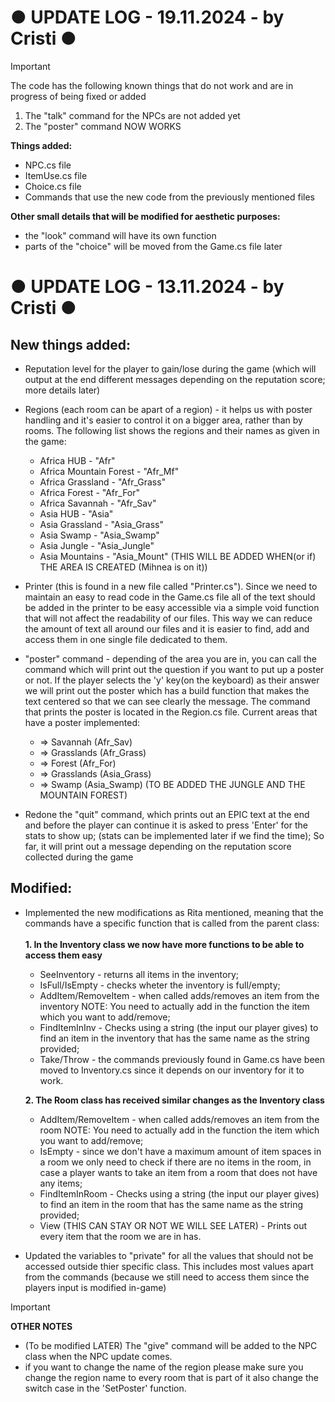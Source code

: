 ● UPDATE LOG - 19.11.2024 - by Cristi ● 
=
> [!IMPORTANT]
> The code has the following known things that do not work and are in progress of being fixed or added
> 1. The "talk" command for the NPCs are not added yet
> 2. The "poster" command NOW WORKS

**Things added:**
- NPC.cs file
- ItemUse.cs file
- Choice.cs file
- Commands that use the new code from the previously mentioned files

**Other small details that will be modified for aesthetic purposes:**
- the "look" command will have its own function
- parts of the "choice" will be moved from the Game.cs file later


● UPDATE LOG - 13.11.2024 - by Cristi ●
=
## New things added:
  * Reputation level for the player to gain/lose during the game (which will output at the end different messages depending on the reputation score; more details later)

  * Regions (each room can be apart of a region) - it helps us with poster handling and it's easier to control it on a bigger area, rather than by rooms.
  The following list shows the regions and their names as given in the game:
    * Africa HUB - "Afr"
    * Africa Mountain Forest - "Afr_Mf"
    * Africa Grassland - "Afr_Grass"
    * Africa Forest - "Afr_For"
    * Africa Savannah - "Afr_Sav"
    * Asia HUB - "Asia"
    * Asia Grassland - "Asia_Grass"
    * Asia Swamp - "Asia_Swamp"
    * Asia Jungle - "Asia_Jungle"
    * Asia Mountains - "Asia_Mount" (THIS WILL BE ADDED WHEN(or if) THE AREA IS CREATED (Mihnea is on it))

  * Printer (this is found in a new file called "Printer.cs"). 
  Since we need to maintain an easy to read code in the Game.cs file all of the text should be added in the printer to be easy accessible via a simple void function that will not affect the readability of our files. This way we can reduce the amount of text all around our files and it is easier to find, add and access them in one single file dedicated to them.

  * "poster" command - depending of the area you are in, you can call the command which will print out the question if you want to put up a poster or not. If the player selects the 'y' key(on the keyboard) as their answer we will print out the poster which has a build function that makes the text centered so that we can see clearly the message. The command that prints the poster is located in the Region.cs file.
  Current areas that have a poster implemented:
    * => Savannah (Afr_Sav)
    * => Grasslands (Afr_Grass)
    * => Forest (Afr_For)
    * => Grasslands (Asia_Grass)
    * => Swamp (Asia_Swamp)
  (TO BE ADDED THE JUNGLE AND THE MOUNTAIN FOREST)
  
  * Redone the "quit" command, which prints out an EPIC text at the end and before the player can continue it is asked to press 'Enter' for the stats to show up; (stats can be implemented later if we find the time); So far, it will print out a message depending on the reputation score collected during the game

## Modified:
  * Implemented the new modifications as Rita mentioned, meaning that the commands have a specific function that is called from the parent class:</br></br>
   **1. In the Inventory class we now have more functions to be able to access them easy**
      * SeeInventory - returns all items in the inventory; 
      * IsFull/IsEmpty - checks wheter the inventory is full/empty;
      * AddItem/RemoveItem - when called adds/removes an item from the inventory NOTE: You need to actually add in the function the item which you want to add/remove;
      * FindItemInInv - Checks using a string (the input our player gives) to find an item in the inventory that has the same name as the string provided;
      * Take/Throw - the commands previously found in Game.cs have been moved to Inventory.cs since it depends on our inventory for it to work.
      
    **2. The Room class has received similar changes as the Inventory class**
      * AddItem/RemoveItem - when called adds/removes an item from the room NOTE: You need to actually add in the function the item which you want to add/remove;
      * IsEmpty - since we don't have a maximum amount of item spaces in a room we only need to check if there are no items in the room, in case a player wants to take an item from a room that does not have any items;
      * FindItemInRoom - Checks using a string (the input our player gives) to find an item in the room that has the same name as the string provided;
      * View (THIS CAN STAY OR NOT WE WILL SEE LATER) - Prints out every item that the room we are in has.

  * Updated the variables to "private" for all the values that should not be accessed outside thier specific class. This includes most values apart from the commands (because we still need to access them since the players input is modified in-game)


> [!IMPORTANT]
> **OTHER NOTES**
>  * (To be modified LATER) The "give" command will be added to the NPC class when the NPC update comes.
>  *  if you want to change the name of the region please make sure you change the region name to every room that is part of it also change the switch case in the 'SetPoster' function.
